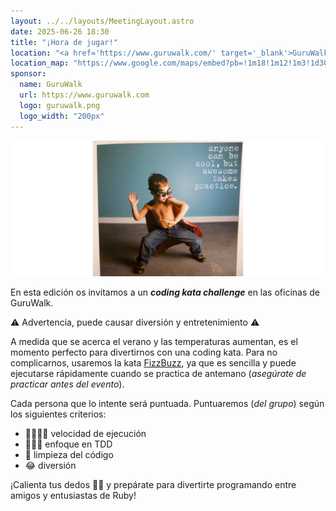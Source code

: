 ```yaml
---
layout: ../../layouts/MeetingLayout.astro
date: 2025-06-26 18:30
title: "¡Hora de jugar!"
location: "<a href='https://www.guruwalk.com/' target='_blank'>GuruWalk</a> Calle Guillem de Castro 9, 7ª planta, Valencia 46007"
location_map: "https://www.google.com/maps/embed?pb=!1m18!1m12!1m3!1d3080.0462490980685!2d-0.3831354867972076!3d39.46828387148948!2m3!1f0!2f0!3f0!3m2!1i1024!2i768!4f13.1!3m3!1m2!1s0xd604f4971596063%3A0xc7a87c4de358c8a7!2sC%2F%20Guillem%20de%20Castro%2C%209%2C%20Extramurs%2C%2046007%20Valencia!5e0!3m2!1ses!2ses!4v1749571813939!5m2!1ses!2ses"
sponsor:
  name: GuruWalk
  url: https://www.guruwalk.com
  logo: guruwalk.png
  logo_width: "200px"
---
```


![Practice makes you awesome](../../images/cool.jpg)

En esta edición os invitamos a un ___coding kata challenge___ en las oficinas de GuruWalk.

⚠️ Advertencia, puede causar diversión y entretenimiento ⚠️

A medida que se acerca el verano y las temperaturas aumentan, es el momento 
perfecto para divertirnos con una coding kata. Para no complicarnos, usaremos
la kata [FizzBuzz](https://codingdojo.org/kata/FizzBuzz/), ya que es sencilla
y puede ejecutarse rápidamente cuando se practica de antemano 
(_asegúrate de practicar antes del evento_).

Cada persona que lo intente será puntuada. Puntuaremos (_del grupo_) según 
los siguientes criterios:

- 🏃🏽‍♂️‍➡️ velocidad de ejecución
- 👨🏽‍🔬 enfoque en TDD
- 🧹 limpieza del código
- 😂 diversión

¡Calienta tus dedos 💅🏽 y prepárate para divertirte programando entre amigos y entusiastas de Ruby!


